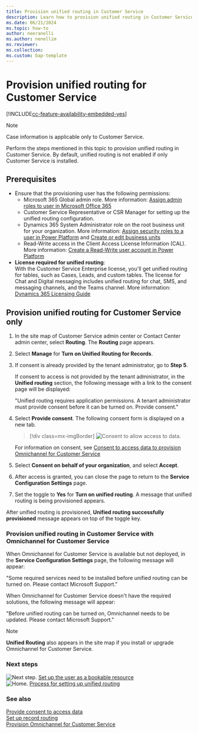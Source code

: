 ```yaml
---
title: Provision unified routing in Customer Service
description: Learn how to provision unified routing in Customer Service.
ms.date: 06/21/2024
ms.topic: how-to
author: neeranelli
ms.author: nenellim
ms.reviewer:
ms.collection:
ms.custom: bap-template
---
```


# Provision unified routing for Customer Service

[!INCLUDE[cc-feature-availability-embedded-yes](../../includes/cc-feature-availability-embedded-yes.md)]

> [!NOTE]
> Case information is applicable only to Customer Service.

Perform the steps mentioned in this topic to provision unified routing in Customer Service. By default, unified routing is not enabled if only Customer Service is installed.

## Prerequisites

- Ensure that the provisioning user has the following permissions:
  - Microsoft 365 Global admin role. More information: [Assign admin roles to user in Microsoft Office 365](/microsoft-365/admin/add-users/assign-admin-roles)
  - Customer Service Representative or CSR Manager for setting up the unified routing configuration.
  - Dynamics 365 System Administrator role on the root business unit for your organization. More information: [Assign security roles to a user in Power Platform](/power-platform/admin/assign-security-roles) and [Create or edit business units](/power-platform/admin/create-edit-business-units)
  - Read-Write access in the Client Access License Information (CAL). More information: [Create a Read-Write user account in Power Platform](/power-platform/admin/create-users#create-a-read-write-user-account)
- **License required for unified routing**:  
With the Customer Service Enterprise license, you'll get unified routing for tables, such as Cases, Leads, and custom tables. The license for Chat and Digital messaging includes unified routing for chat, SMS, and messaging channels, and the Teams channel. More information: [Dynamics 365 Licensing Guide](https://go.microsoft.com/fwlink/?LinkId=866544)

## Provision unified routing for Customer Service only

1. In the site map of Customer Service admin center or Contact Center admin center, select **Routing**. The **Routing** page appears.
   
1. Select **Manage** for **Turn on Unified Routing for Records**.

1. If consent is already provided by the tenant administrator, go to **Step 5**.

    If consent to access is not provided by the tenant administrator, in the **Unified routing** section, the following message with a link to the consent page will be displayed:

      "Unified routing requires application permissions. A tenant administrator must provide consent before it can be turned on. Provide consent."

1. Select **Provide consent**. The following consent form is displayed on a new tab.

    > [!div class=mx-imgBorder]
    > ![Consent to allow access to data.](../media/data-consent.png "Consent to allow access to data")

    For information on consent, see [Consent to access data to provision Omnichannel for Customer Service](../implement/data-access-consent.md)

1. Select **Consent on behalf of your organization**, and select **Accept**.

1. After access is granted, you can close the page to return to the **Service Configuration Settings** page.

1. Set the toggle to **Yes** for **Turn on unified routing**. A message that unified routing is being provisioned appears.

After unified routing is provisioned, **Unified routing successfully provisioned** message appears on top of the toggle key.

### Provision unified routing in Customer Service with Omnichannel for Customer Service

When Omnichannel for Customer Service is available but not deployed, in the **Service Configuration Settings** page, the following message will appear:

  "Some required services need to be installed before unified routing can be turned on. Please contact Microsoft Support."

When Omnichannel for Customer Service doesn't have the required solutions, the following message will appear:

  "Before unified routing can be turned on, Omnichannel needs to be updated. Please contact Microsoft Support."

> [!NOTE]
> **Unified Routing** also appears in the site map if you install or upgrade Omnichannel for Customer Service.

### Next steps

![Next step.](../media/right-arrow.png) [Set up the user as a bookable resource](users-user-profiles.md)  
![Home.](../media/home-button.png) [Process for setting up unified routing](set-up-routing-process.md)  

### See also

[Provide consent to access data](../implement/data-access-consent.md)  
[Set up record routing](set-up-record-routing.md)  
[Provision Omnichannel for Customer Service](../implement/omnichannel-provision-license.md)  
